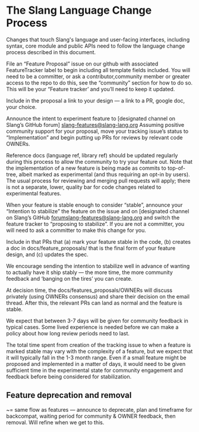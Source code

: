 # The Slang Language Change Process

Changes that touch Slang's language and user-facing interfaces, including syntax, core module and public APIs need to follow the language change process described in this document.

File an “Feature Proposal” issue on our github with associated FeatureTracker label to begin including all template fields included. You will need to be a committer, or ask a contributor,community member or greater access to the repo to do this, see the “community” section for how to do so.
This will be your “Feature tracker’ and you’ll need to keep it updated.

Include in the proposal a link to your design — a link to a PR, google doc, your choice.

Announce the intent to experiment feature to [designated channel on Slang’s GitHub forum] slang-features@slang-lang.org
Assuming positive community support for your proposal, move your tracking issue’s status to “Implementation” and begin putting up PRs for reviews by relevant code OWNERs.

Reference docs (language ref, library ref) should be updated regularly during this process to allow the community to try your feature out.
Note that the implementation of a new feature is being made as commits to top-of-tree, albeit marked as experimental (and thus requiring an opt-in by users). The usual process for reviewing and merging pull requests will apply; there is not a separate, lower, quality bar for code changes related to experimental features.

When your feature is stable enough to consider “stable”, announce your “Intention to stabilize” the feature on the issue and on [designated channel on Slang’s GitHub forumslang-features@slang-lang.org and switch the feature tracker to “proposing to stabilize”. If you are not a committer, you will need to ask a committer to make this change for you.

Include in that PRs that (a) mark your feature stable in the code, (b) creates a doc in docs/feature_proposals/ that is the final form of your feature design, and (c) updates the spec.

We encourage sending the intention to stabilize well in advance of wanting to actually have it ship stably — the more time, the more community feedback and ‘banging on the tires’ you can create.

At decision time, the docs/features_proposals/OWNERs will discuss privately (using OWNERs consensus) and share their decision on the email thread. After this, the relevant PRs can land as normal and the feature is stable.

We expect that between 3-7 days will be given for community feedback in typical cases. Some lived experience is needed before we can make a policy about how long review periods need to last.

The total time spent from creation of the tracking issue to when a feature is marked stable may vary with the complexity of a feature, but we expect that it will typically fall in the 1-3 month range. Even if a small feature might be proposed and implemented in a matter of days, it would need to be given sufficient time in the experimental state for community engagement and feedback before being considered for stabilization.

## Feature deprecation and removal
~= same flow as features — announce to deprecate, plan and timeframe for backcompat, waiting period for community & OWNER feedback, then removal. Will refine when we get to this.

